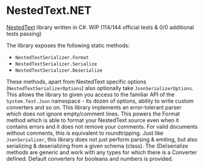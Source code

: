 # NestedText.NET
[NestedText](https://nestedtext.org/) library written in C#. WIP (114/144 official tests & 0/0 additional tests passing)

The library exposes the following static methods:
- `NestedTextSerializer.Format` 
- `NestedTextSerializer.Serialize` 
- `NestedTextSerializer.Deserialize`

These methods, apart from NestedText specific options (`NestedTextSerializerOptions`) also optionally take `JsonSerializerOptions`. This allows the library to given you access to the familiar API of the `System.Text.Json` namespace - its dozen of options, ability to write custom converters and so on.
This library implements an error-tolerant parser which does not ignore empty/comment lines. This powers the Format method which is able to format your NestedText source even when it contains errors and it does not remove your comments. For valid documents without comments, this is equivalent to roundtripping.
Just like `JsonSerializer`, this library does not just perform parsing & emiting, but also serializing & deserializing from a given schema (class). The (De)serialize methods are generic and work with any types for which there is a Converter defined. Default converters for booleans and numbers is provided.

